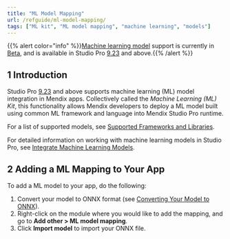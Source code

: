 ```yaml
---
title: "ML Model Mapping"
url: /refguide/ml-model-mapping/
tags: ["ML kit", "ML model mapping", "machine learning", "models"]
---
```


{{% alert color="info" %}}[Machine learning model](/refguide/machine-learning-kit/) support is currently in [Beta](/releasenotes/beta-features/), and is available in Studio Pro [9.23](/releasenotes/studio-pro/9.23/) and above.{{% /alert %}}

## 1 Introduction

Studio Pro [9.23](/releasenotes/studio-pro/9.23/) and above supports machine learning (ML) model integration in Mendix apps. Collectively called the *Machine Learning (ML) Kit*, this functionality allows Mendix developers to deploy a ML model built using common ML framework and language into Mendix Studio Pro runtime.

For a list of supported models, see [Supported Frameworks and Libraries](/refguide/machine-learning-kit/#supported-frameworks).

For detailed information on working with machine learning models in Studio Pro, see [Integrate Machine Learning Models](/refguide/machine-learning-kit/).

## 2 Adding a ML Mapping to Your App

To add a ML model to your app, do the following:

1. Convert your model to ONNX format (see [Converting Your Model to ONNX](/refguide/machine-learning-kit/#convert-ml-model)).
2. Right-click on the module where you would like to add the mapping, and go to **Add other > ML model mapping**.
3. Click **Import model** to import your ONNX file.